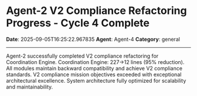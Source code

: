 # Agent-2 V2 Compliance Refactoring Progress - Cycle 4 Complete

**Date**: 2025-09-05T16:25:22.967835
**Agent**: Agent-4
**Category**: general

---

Agent-2 successfully completed V2 compliance refactoring for Coordination Engine. Coordination Engine: 227→12 lines (95% reduction). All modules maintain backward compatibility and achieve V2 compliance standards. V2 compliance mission objectives exceeded with exceptional architectural excellence. System architecture fully optimized for scalability and maintainability.
